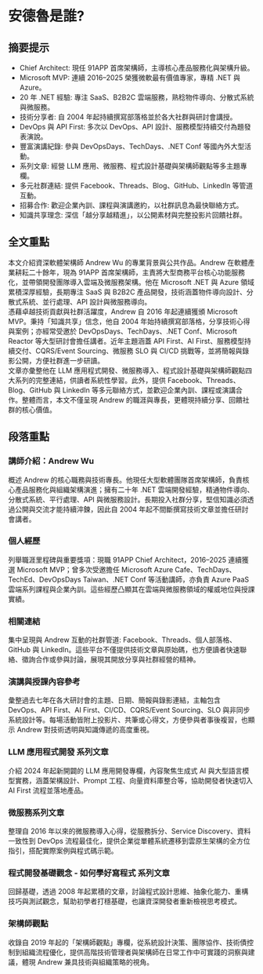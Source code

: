 # 安德魯是誰?

## 摘要提示
- Chief Architect: 現任 91APP 首席架構師，主導核心產品服務化與架構升級。  
- Microsoft MVP: 連續 2016–2025 榮獲微軟最有價值專家，專精 .NET 與 Azure。  
- 20 年 .NET 經驗: 專注 SaaS、B2B2C 雲端服務，熟稔物件導向、分散式系統與微服務。  
- 技術分享者: 自 2004 年起持續撰寫部落格並於各大社群與研討會講授。  
- DevOps 與 API First: 多次以 DevOps、API 設計、服務模型持續交付為題發表演說。  
- 豐富演講紀錄: 參與 DevOpsDays、TechDays、.NET Conf 等國內外大型活動。  
- 系列文章: 經營 LLM 應用、微服務、程式設計基礎與架構師觀點等多主題專欄。  
- 多元社群連結: 提供 Facebook、Threads、Blog、GitHub、LinkedIn 等管道互動。  
- 招募合作: 歡迎企業內訓、課程與演講邀約，以社群訊息為最快聯絡方式。  
- 知識共享理念: 深信「越分享越精進」，以公開素材與完整投影片回饋社群。

## 全文重點
本文介紹資深軟體架構師 Andrew Wu 的專業背景與公共作品。Andrew 在軟體產業耕耘二十餘年，現為 91APP 首席架構師，主責將大型商務平台核心功能服務化，並帶領開發團隊導入雲端及微服務架構。他在 Microsoft .NET 與 Azure 領域累積深厚經驗，長期專注 SaaS 與 B2B2C 產品開發，技術涵蓋物件導向設計、分散式系統、並行處理、API 設計與微服務導向。  
憑藉卓越技術貢獻與社群活躍度，Andrew 自 2016 年起連續獲頒 Microsoft MVP。秉持「知識共享」信念，他自 2004 年始持續撰寫部落格，分享技術心得與案例；亦經常受邀於 DevOpsDays、TechDays、.NET Conf、Microsoft Reactor 等大型研討會擔任講者。近年主題涵蓋 API First、AI First、服務模型持續交付、CQRS/Event Sourcing、微服務 SLO 與 CI/CD 挑戰等，並將簡報與錄影公開，方便社群進一步研讀。  
文章亦彙整他在 LLM 應用程式開發、微服務導入、程式設計基礎與架構師觀點四大系列的完整連結，供讀者系統性學習。此外，提供 Facebook、Threads、Blog、GitHub 與 LinkedIn 等多元聯絡方式，並歡迎企業內訓、課程或演講合作。整體而言，本文不僅呈現 Andrew 的職涯與專長，更體現持續分享、回饋社群的核心價值。

## 段落重點
### 講師介紹：Andrew Wu
概述 Andrew 的核心職務與技術專長。他現任大型軟體團隊首席架構師，負責核心產品服務化與組織架構演進；擁有二十年 .NET 雲端開發經驗，精通物件導向、分散式系統、平行處理、API 與微服務設計。長期投入社群分享，堅信知識必須透過公開與交流才能持續淬鍊，因此自 2004 年起不間斷撰寫技術文章並擔任研討會講者。

### 個人經歷
列舉職涯里程碑與重要獎項：現職 91APP Chief Architect，2016–2025 連續獲選 Microsoft MVP；曾多次受邀擔任 Microsoft Azure Cafe、TechDays、TechEd、DevOpsDays Taiwan、.NET Conf 等活動講師，亦負責 Azure PaaS 雲端系列課程與企業內訓。這些經歷凸顯其在雲端與微服務領域的權威地位與授課實績。

### 相關連結
集中呈現與 Andrew 互動的社群管道: Facebook、Threads、個人部落格、GitHub 與 LinkedIn。這些平台不僅提供技術文章與原始碼，也方便讀者快速聯絡、徵詢合作或參與討論，展現其開放分享與社群經營的精神。

### 演講與授課內容參考
彙整過去七年在各大研討會的主題、日期、簡報與錄影連結，主軸包含 DevOps、API First、AI First、CI/CD、CQRS/Event Sourcing、SLO 與非同步系統設計等。每場活動皆附上投影片、共筆或心得文，方便參與者事後複習，也顯示 Andrew 對技術透明與知識傳遞的高度重視。

### LLM 應用程式開發 系列文章
介紹 2024 年起新開闢的 LLM 應用開發專欄，內容聚焦生成式 AI 與大型語言模型實務，涵蓋架構設計、Prompt 工程、向量資料庫整合等，協助開發者快速切入 AI First 流程並落地產品。

### 微服務系列文章
整理自 2016 年以來的微服務導入心得，從服務拆分、Service Discovery、資料一致性到 DevOps 流程最佳化，提供企業從單體系統遷移到雲原生架構的全方位指引，搭配實際案例與程式碼示範。

### 程式開發基礎觀念 - 如何學好寫程式 系列文章
回歸基礎，透過 2008 年起累積的文章，討論程式設計思維、抽象化能力、重構技巧與測試觀念，幫助初學者打穩基礎，也讓資深開發者重新檢視思考模式。

### 架構師觀點
收錄自 2019 年起的「架構師觀點」專欄，從系統設計決策、團隊協作、技術債控制到組織流程優化，提供高階技術管理者與架構師在日常工作中可實踐的洞察與建議，體現 Andrew 兼具技術與組織策略的視角。